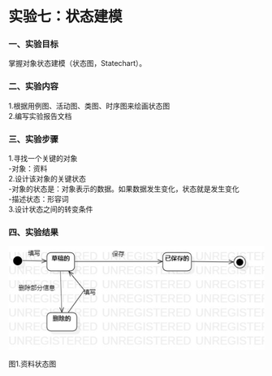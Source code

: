 # 实验七：状态建模 

### 一、实验目标
 掌握对象状态建模（状态图，Statechart）。


### 二、实验内容
  1.根据用例图、活动图、类图、时序图来绘画状态图  
  2.编写实验报告文档

 ### 三、实验步骤
   1.寻找一个关键的对象   
     -对象：资料  
   2.设计该对象的关键状态  
    -对象的状态是：对象表示的数据。如果数据发生变化，状态就是发生变化    
    -描述状态：形容词  
    3.设计状态之间的转变条件  
 
 ### 四、实验结果
  ![资料状态图](./资料状态图.jpg)  
  
  图1.资料状态图
